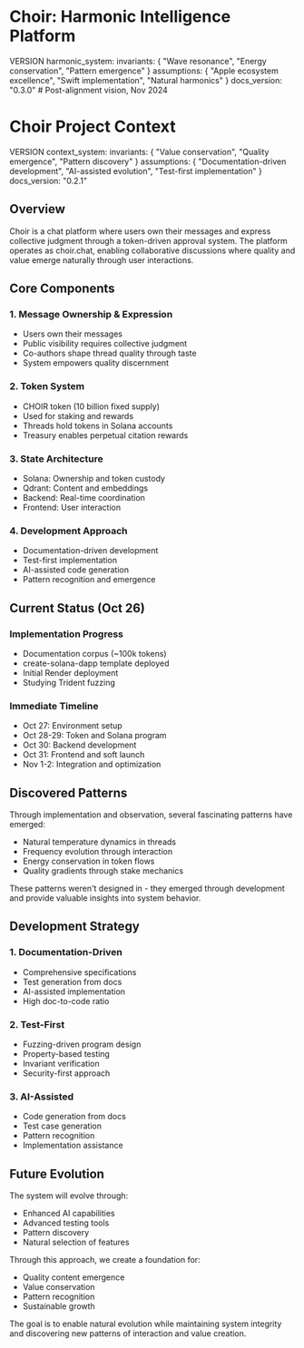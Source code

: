 # Choir: Harmonic Intelligence Platform

VERSION harmonic_system:
invariants: {
"Wave resonance",
"Energy conservation",
"Pattern emergence"
}
assumptions: {
"Apple ecosystem excellence",
"Swift implementation",
"Natural harmonics"
}
docs_version: "0.3.0"  # Post-alignment vision, Nov 2024
# Choir Project Context

VERSION context_system:
invariants: {
"Value conservation",
"Quality emergence",
"Pattern discovery"
}
assumptions: {
"Documentation-driven development",
"AI-assisted evolution",
"Test-first implementation"
}
docs_version: "0.2.1"

## Overview

Choir is a chat platform where users own their messages and express collective judgment through a token-driven approval system. The platform operates as choir.chat, enabling collaborative discussions where quality and value emerge naturally through user interactions.

## Core Components

### 1. Message Ownership & Expression

- Users own their messages
- Public visibility requires collective judgment
- Co-authors shape thread quality through taste
- System empowers quality discernment

### 2. Token System

- CHOIR token (10 billion fixed supply)
- Used for staking and rewards
- Threads hold tokens in Solana accounts
- Treasury enables perpetual citation rewards

### 3. State Architecture

- Solana: Ownership and token custody
- Qdrant: Content and embeddings
- Backend: Real-time coordination
- Frontend: User interaction

### 4. Development Approach

- Documentation-driven development
- Test-first implementation
- AI-assisted code generation
- Pattern recognition and emergence

## Current Status (Oct 26)

### Implementation Progress

- Documentation corpus (~100k tokens)
- create-solana-dapp template deployed
- Initial Render deployment
- Studying Trident fuzzing

### Immediate Timeline

- Oct 27: Environment setup
- Oct 28-29: Token and Solana program
- Oct 30: Backend development
- Oct 31: Frontend and soft launch
- Nov 1-2: Integration and optimization

## Discovered Patterns

Through implementation and observation, several fascinating patterns have emerged:

- Natural temperature dynamics in threads
- Frequency evolution through interaction
- Energy conservation in token flows
- Quality gradients through stake mechanics

These patterns weren't designed in - they emerged through development and provide valuable insights into system behavior.

## Development Strategy

### 1. Documentation-Driven

- Comprehensive specifications
- Test generation from docs
- AI-assisted implementation
- High doc-to-code ratio

### 2. Test-First

- Fuzzing-driven program design
- Property-based testing
- Invariant verification
- Security-first approach

### 3. AI-Assisted

- Code generation from docs
- Test case generation
- Pattern recognition
- Implementation assistance

## Future Evolution

The system will evolve through:

- Enhanced AI capabilities
- Advanced testing tools
- Pattern discovery
- Natural selection of features

Through this approach, we create a foundation for:

- Quality content emergence
- Value conservation
- Pattern recognition
- Sustainable growth

The goal is to enable natural evolution while maintaining system integrity and discovering new patterns of interaction and value creation.
